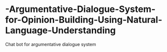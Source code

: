 # -Argumentative-Dialogue-System-for-Opinion-Building-Using-Natural-Language-Understanding
Chat bot for argumentative dialogue system
